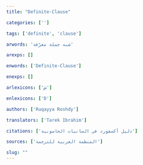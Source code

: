 ```yaml
---
title: "Definite-Clause"

categories: ['']

tags: ['definite', 'clause']

arwords: 'شبه جملة معرّفة'

arexps: []

enwords: ['Definite-Clause']

enexps: []

arlexicons: ['ش']

enlexicons: ['D']

authors: ['Ruqayya Roshdy']

translators: ['Tarek Ibrahim']

citations: ['دليل أكسفورد في السانيات الحاسوبية']

sources: ['المنظمة العربية للترجمة']

slug: ""
---
```

